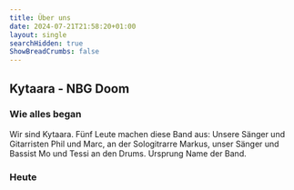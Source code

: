 ```yaml
---
title: Über uns
date: 2024-07-21T21:58:20+01:00
layout: single
searchHidden: true
ShowBreadCrumbs: false
---
```


## Kytaara - NBG Doom 

### Wie alles began

Wir sind Kytaara. Fünf Leute machen diese Band aus: Unsere Sänger und Gitarristen Phil und Marc, an der Sologitrarre Markus, unser Sänger und Bassist Mo und Tessi an den Drums. 
Ursprung Name der Band.

### Heute